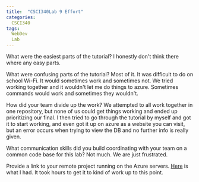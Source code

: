 ```yaml
---
title:  "CSCI340Lab 9 Effort"
categories:
  CSCI340
tags:
  WebDev
  Lab
---
```


What were the easiest parts of the tutorial?
I honestly don't think there where any easy parts.

What were confusing parts of the tutorial?
Most of it. It was difficult to do on school Wi-Fi. It would sometimes work and sometimes not.
We tried working together and it wouldn't let me do things to azure. Sometimes commands would work and sometimes they wouldn't.

How did your team divide up the work?
We attempted to all work together in one repository, but none of us could get things working and ended up prioritizing our final.
I then tried to go through the tutorial by myself and got it to start working, and even got it up on azure as a website you can visit,
but an error occurs when trying to view the DB and no further info is really given.

What communication skills did you build coordinating with your team on a common code base for this lab?
Not much. We are just frustrated.

Provide a link to your remote project running on the Azure servers.
[Here](http://jonathontutorial.azurewebsites.net/) is what I had. It took hours to get it to kind of work up to this point.
